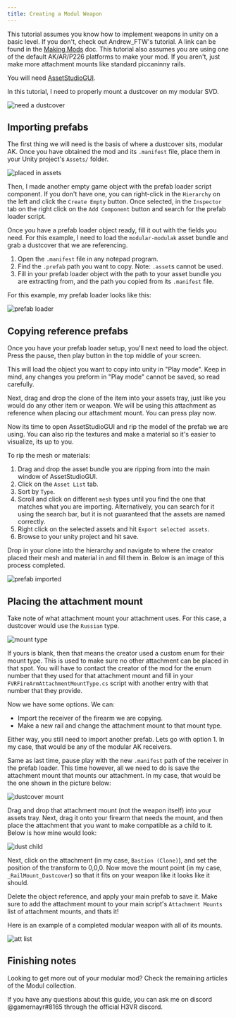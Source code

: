 ```yaml
---
title: Creating a Modul Weapon
---
```


This tutorial assumes you know how to implement weapons in unity on a basic level. If you don't, check out Andrew_FTW's tutorial. A link can be found in the [Making Mods](../../making_mods.md) doc. This tutorial also assumes you are using one of the default AK/AR/P226 platforms to make your mod. If you aren't, just make more attachment mounts like standard piccaninny rails.

You will need [AssetStudioGUI](https://drive.google.com/file/d/18P59DJL0tGRSTXaxXknVl9lFiLJ27Y_v/view).

In this tutorial, I need to properly mount a dustcover on my modular SVD.

![need a dustcover](images/UnityEditor/dustcover/preview.png)

## Importing prefabs

The first thing we will need is the basis of where a dustcover sits, modular AK. Once you have obtained the mod and its `.manifest` file, place them in your Unity project's `Assets/` folder.

![placed in assets](images/explorer/ModulAK.png)

Then, I made another empty game object with the prefab loader script component. If you don't have one, you can right-click in the `Hierarchy` on the left and click the `Create Empty` button. Once selected, in the `Inspector` tab on the right click on the `Add Component` button and search for the prefab loader script.

Once you have a prefab loader object ready, fill it out with the fields you need. For this example, I need to load the `modular-modulak` asset bundle and grab a dustcover that we are referencing.

1. Open the `.manifest` file in any notepad program.
2. Find the `.prefab` path you want to copy. Note: `.asset`s cannot be used.
3. Fill in your prefab loader object with the path to your asset bundle you are extracting from, and the path you copied from its `.manifest` file.

For this example, my prefab loader looks like this:

![prefab loader](images/UnityEditor/scripts/prefab_loader.png)

## Copying reference prefabs

Once you have your prefab loader setup, you'll next need to load the object. Press the pause, then play button in the top middle of your screen.

This will load the object you want to copy into unity in "Play mode". Keep in mind, any changes you preform in "Play mode" cannot be saved, so read carefully.

Next, drag and drop the clone of the item into your assets tray, just like you would do any other item or weapon. We will be using this attachment as reference when placing our attachment mount. You can press play now.

Now its time to open AssetStudioGUI and rip the model of the prefab we are using. You can also rip the textures and make a material so it's easier to visualize, its up to you.

To rip the mesh or materials:

1. Drag and drop the asset bundle you are ripping from into the main window of AssetStudioGUI.
2. Click on the `Asset List` tab.
3. Sort by `Type`.
4. Scroll and click on different `mesh` types until you find the one that matches what you are importing. Alternatively, you can search for it using the search bar, but it is not guaranteed that the assets are named correctly.
5. Right click on the selected assets and hit `Export selected assets`.
6. Browse to your unity project and hit save.

Drop in your clone into the hierarchy and navigate to where the creator placed their mesh and material in and fill them in. Below is an image of this process completed.

![prefab imported](../images/UnityEditor/prefab.png)

## Placing the attachment mount

Take note of what attachment mount your attachment uses. For this case, a dustcover would use the `Russian` type.

![mount type](images/UnityEditor/hierarchy/mount_type.png)

If yours is blank, then that means the creator used a custom enum for their mount type. This is used to make sure no other attachment can be placed in that spot. You will have to contact the creator of the mod for the enum number that they used for that attachment mount and fill in your `FVRFireArmAttachmentMountType.cs` script with another entry with that number that they provide.

Now we have some options. We can:

- Import the receiver of the firearm we are copying.
- Make a new rail and change the attachment mount to that mount type.

Either way, you still need to import another prefab. Lets go with option 1. In my case, that would be any of the modular AK receivers.

Same as last time, pause play with the new `.manifest` path of the receiver in the prefab loader. This time however, all we need to do is save the attachment mount that mounts our attachment. In my case, that would be the one shown in the picture below:

![dustcover mount](images/UnityEditor/dustcover/mount.png)

Drag and drop that attachment mount (not the weapon itself) into your assets tray. Next, drag it onto your firearm that needs the mount, and then place the attachment that you want to make compatible as a child to it. Below is how mine would look:

![dust child](images/UnityEditor/dustcover/child.png)

Next, click on the attachment (in my case, `Bastion (Clone)`), and set the position of the transform to 0,0,0. Now move the mount point (in my case, `_RailMount_Dustcover`) so that it fits on your weapon like it looks like it should.

Delete the object reference, and apply your main prefab to save it. Make sure to add the attachment mount to your main script's `Attachment Mounts` list of attachment mounts, and thats it!

Here is an example of a completed modular weapon with all of its mounts.

![att list](images/UnityEditor/hierarchy/attachment_list.png)

## Finishing notes

Looking to get more out of your modular mod? Check the remaining articles of the Modul collection.

If you have any questions about this guide, you can ask me on discord @gamernayr#8165 through the official H3VR discord.
